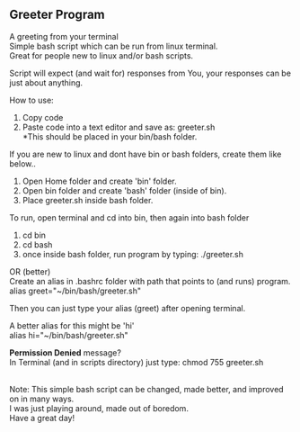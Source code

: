 ## Greeter Program  
A greeting from your terminal    
Simple bash script which can be run from linux terminal.  
Great for people new to linux and/or bash scripts.

Script will expect (and wait for) responses from You, your responses can be just about anything. 

How to use:
1. Copy code  
2. Paste code into a text editor and save as: greeter.sh    
*This should be placed in your bin/bash folder.  

If you are new to linux and dont have bin or bash folders, create them like below..
1. Open Home folder and create 'bin' folder.  
2. Open bin folder and create 'bash' folder (inside of bin).  
3. Place greeter.sh inside bash folder.  

To run, open terminal and cd into bin, then again into bash folder
1. cd bin  
2. cd bash  
3. once inside bash folder, run program by typing: ./greeter.sh  
  
OR (better)    
Create an alias in .bashrc folder with path that points to (and runs) program.    
alias greet="~/bin/bash/greeter.sh"  

Then you can just type your alias (greet) after opening terminal.  

A better alias for this might be 'hi'  
alias hi="~/bin/bash/greeter.sh"  

**Permission Denied** message?   
In Terminal (and in scripts directory) just type: chmod 755 greeter.sh  
<br>
  
Note: This simple bash script can be changed, made better, and improved on in many ways.  
I was just playing around, made out of boredom.  
Have a great day!  
